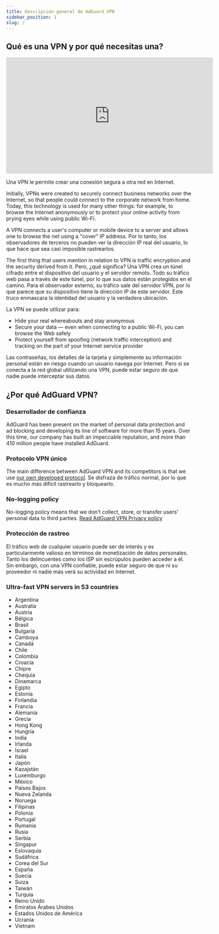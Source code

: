 ```yaml
---
title: Descripción general de AdGuard VPN
sidebar_position: 1
slug: /
---
```


## Qué es una VPN y por qué necesitas una?

<iframe width="560" height="315" class="youtube-video" src="https://www.youtube-nocookie.com/embed/7149L3xPmSE" title="YouTube video player" frameborder="0" allow="accelerometer; autoplay; clipboard-write; encrypted-media; gyroscope; picture-in-picture" allowfullscreen></iframe>

Una VPN le permite crear una conexión segura a otra red en Internet.

Initially, VPNs were created to securely connect business networks over the Internet, so that people could connect to the corporate network from home. Today, this technology is used for many other things: for example, to browse the Internet anonymously or to protect your online activity from prying eyes while using public Wi-Fi.

A VPN connects a user's computer or mobile device to a server and allows one to browse the net using a "cover" IP address. Por lo tanto, los observadores de terceros no pueden ver la dirección IP real del usuario, lo que hace que sea casi imposible rastrearlos.

The first thing that users mention in relation to VPN is traffic encryption and the security derived from it. Pero, ¿qué significa? Una VPN crea un túnel cifrado entre el dispositivo del usuario y el servidor remoto. Todo su tráfico web pasa a través de este túnel, por lo que sus datos están protegidos en el camino. Para el observador externo, su tráfico sale del servidor VPN, por lo que parece que su dispositivo tiene la dirección IP de este servidor. Este truco enmascara la identidad del usuario y la verdadera ubicación.

La VPN se puede utilizar para:

- Hide your real whereabouts and stay anonymous
- Secure your data — even when connecting to a public Wi-Fi, you can browse the Web safely
- Protect yourself from spoofing (network traffic interception) and tracking on the part of your Internet service provider

Las contraseñas, los detalles de la tarjeta y simplemente su información personal están en riesgo cuando un usuario navega por Internet. Pero si se conecta a la red global utilizando una VPN, puede estar seguro de que nadie puede interceptar sus datos.

## ¿Por qué AdGuard VPN?

### Desarrollador de confianza

AdGuard has been present on the market of personal data protection and ad blocking and developing its line of software for more than 15 years. Over this time, our company has built an impeccable reputation, and more than 410 million people have installed AdGuard.

### Protocolo VPN único

The main difference between AdGuard VPN and its competitors is that we use [our own developed protocol](/general/adguard-vpn-protocol). Se disfraza de tráfico normal, por lo que es mucho más difícil rastrearlo y bloquearlo.

### No-logging policy

No-logging policy means that we don’t collect, store, or transfer users’ personal data to third parties. [Read AdGuard VPN Privacy policy](https://adguard-vpn.com/privacy.html)

### Protección de rastreo

El tráfico web de cualquier usuario puede ser de interés y es particularmente valioso en términos de monetización de datos personales. Tanto los delincuentes como los ISP sin escrúpulos pueden acceder a él. Sin embargo, con una VPN confiable, puede estar seguro de que ni su proveedor ni nadie más verá su actividad en Internet.

### Ultra-fast VPN servers in 53 countries

- Argentina
- Australia
- Austria
- Bélgica
- Brasil
- Bulgaria
- Camboya
- Canadá
- Chile
- Colombia
- Croacia
- Chipre
- Chequia
- Dinamarca
- Egipto
- Estonia
- Finlandia
- Francia
- Alemania
- Grecia
- Hong Kong
- Hungría
- India
- Irlanda
- Israel
- Italia
- Japón
- Kazajstán
- Luxemburgo
- México
- Países Bajos
- Nueva Zelanda
- Noruega
- Filipinas
- Polonia
- Portugal
- Rumania
- Rusia
- Serbia
- Singapur
- Eslovaquia
- Sudáfrica
- Corea del Sur
- España
- Suecia
- Suiza
- Taiwán
- Turquía
- Reino Unido
- Emiratos Árabes Unidos
- Estados Unidos de América
- Ucrania
- Vietnam
